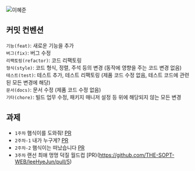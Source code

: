 ![이혜준](https://user-images.githubusercontent.com/63948884/161437393-ded22740-81b9-4d97-b555-95c1f4e186cf.png)
## 커밋 컨벤션
`기능(feat)`: 새로운 기능을 추가  
`버그(fix)`: 버그 수정  
`리팩토링(refactor)`: 코드 리팩토링  
`형식(style)`: 코드 형식, 정렬, 주석 등의 변경 (동작에 영향을 주는 코드 변경 없음)  
`테스트(test)`: 테스트 추가, 테스트 리팩토링 (제품 코드 수정 없음, 테스트 코드에 관련된 모든 변경에 해당)  
`문서(docs)`: 문서 수정 (제품 코드 수정 없음)  
`기타(chore)`: 빌드 업무 수정, 패키지 매니저 설정 등 위에 해당되지 않는 모든 변경

## 과제
- `1주차` 햄식이를 도와줘! [PR](https://github.com/THE-SOPT-WEB/leeHyeJun/pull/1)  
- `2주차-1` 내가 누구게? [PR](https://github.com/THE-SOPT-WEB/leeHyeJun/pull/3)  
- `2주차-2` 햄식이는 떠났습니다 [PR](https://github.com/THE-SOPT-WEB/leeHyeJun/pull/4)  
- `3주차` 랜선 최애 멍멍 덕질 월드컵 [PR}(https://github.com/THE-SOPT-WEB/leeHyeJun/pull/5)
